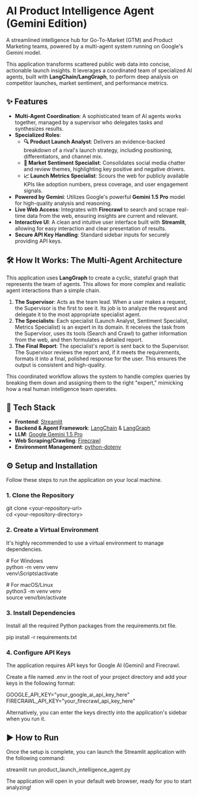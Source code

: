 # **AI Product Intelligence Agent (Gemini Edition)**

A streamlined intelligence hub for Go-To-Market (GTM) and Product Marketing teams, powered by a multi-agent system running on Google's Gemini model.

This application transforms scattered public web data into concise, actionable launch insights. It leverages a coordinated team of specialized AI agents, built with **LangChain/LangGraph**, to perform deep analysis on competitor launches, market sentiment, and performance metrics.

## **✨ Features**

* **Multi-Agent Coordination**: A sophisticated team of AI agents works together, managed by a supervisor who delegates tasks and synthesizes results.  
* **Specialized Roles**:  
  * **🔍 Product Launch Analyst**: Delivers an evidence-backed breakdown of a rival's launch strategy, including positioning, differentiators, and channel mix.  
  * **💬 Market Sentiment Specialist**: Consolidates social media chatter and review themes, highlighting key positive and negative drivers.  
  * **📈 Launch Metrics Specialist**: Scours the web for publicly available KPIs like adoption numbers, press coverage, and user engagement signals.  
* **Powered by Gemini**: Utilizes Google's powerful **Gemini 1.5 Pro** model for high-quality analysis and reasoning.  
* **Live Web Access**: Integrates with **Firecrawl** to search and scrape real-time data from the web, ensuring insights are current and relevant.  
* **Interactive UI**: A clean and intuitive user interface built with **Streamlit**, allowing for easy interaction and clear presentation of results.  
* **Secure API Key Handling**: Standard sidebar inputs for securely providing API keys.

## **🛠️ How It Works: The Multi-Agent Architecture**

This application uses **LangGraph** to create a cyclic, stateful graph that represents the team of agents. This allows for more complex and realistic agent interactions than a simple chain.

1. **The Supervisor**: Acts as the team lead. When a user makes a request, the Supervisor is the first to see it. Its job is to analyze the request and delegate it to the most appropriate specialist agent.  
2. **The Specialists**: Each specialist (Launch Analyst, Sentiment Specialist, Metrics Specialist) is an expert in its domain. It receives the task from the Supervisor, uses its tools (Search and Crawl) to gather information from the web, and then formulates a detailed report.  
3. **The Final Report**: The specialist's report is sent back to the Supervisor. The Supervisor reviews the report and, if it meets the requirements, formats it into a final, polished response for the user. This ensures the output is consistent and high-quality.

This coordinated workflow allows the system to handle complex queries by breaking them down and assigning them to the right "expert," mimicking how a real human intelligence team operates.

## **🚀 Tech Stack**

* **Frontend**: [Streamlit](https://streamlit.io/)  
* **Backend & Agent Framework**: [LangChain](https://www.langchain.com/) & [LangGraph](https://langchain-ai.github.io/langgraph/)  
* **LLM**: [Google Gemini 1.5 Pro](https://deepmind.google/technologies/gemini/)  
* **Web Scraping/Crawling**: [Firecrawl](https://firecrawl.dev/)  
* **Environment Management**: [python-dotenv](https://pypi.org/project/python-dotenv/)

## **⚙️ Setup and Installation**

Follow these steps to run the application on your local machine.

### **1\. Clone the Repository**

git clone \<your-repository-url\>  
cd \<your-repository-directory\>

### **2\. Create a Virtual Environment**

It's highly recommended to use a virtual environment to manage dependencies.

\# For Windows  
python \-m venv venv  
venv\\Scripts\\activate

\# For macOS/Linux  
python3 \-m venv venv  
source venv/bin/activate

### **3\. Install Dependencies**

Install all the required Python packages from the requirements.txt file.

pip install \-r requirements.txt

### **4\. Configure API Keys**

The application requires API keys for Google AI (Gemini) and Firecrawl.

Create a file named .env in the root of your project directory and add your keys in the following format:

GOOGLE\_API\_KEY="your\_google\_ai\_api\_key\_here"  
FIRECRAWL\_API\_KEY="your\_firecrawl\_api\_key\_here"

Alternatively, you can enter the keys directly into the application's sidebar when you run it.

## **▶️ How to Run**

Once the setup is complete, you can launch the Streamlit application with the following command:

streamlit run product\_launch\_intelligence\_agent.py

The application will open in your default web browser, ready for you to start analyzing\!